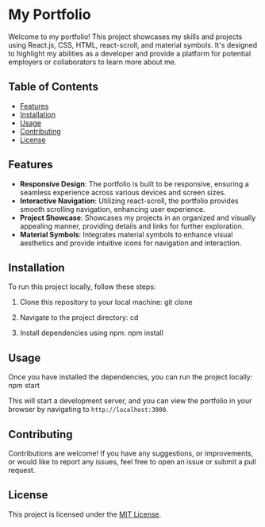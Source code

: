 # My Portfolio

Welcome to my portfolio! This project showcases my skills and projects using React.js, CSS, HTML, react-scroll, and material symbols. It's designed to highlight my abilities as a developer and provide a platform for potential employers or collaborators to learn more about me.

## Table of Contents

- [Features](#features)
- [Installation](#installation)
- [Usage](#usage)
- [Contributing](#contributing)
- [License](#license)

## Features

- **Responsive Design**: The portfolio is built to be responsive, ensuring a seamless experience across various devices and screen sizes.
- **Interactive Navigation**: Utilizing react-scroll, the portfolio provides smooth scrolling navigation, enhancing user experience.
- **Project Showcase**: Showcases my projects in an organized and visually appealing manner, providing details and links for further exploration.
- **Material Symbols**: Integrates material symbols to enhance visual aesthetics and provide intuitive icons for navigation and interaction.

## Installation

To run this project locally, follow these steps:

1. Clone this repository to your local machine:
git clone <repository-url>

2. Navigate to the project directory:
cd <project-directory>

3. Install dependencies using npm:
npm install

## Usage

Once you have installed the dependencies, you can run the project locally:
npm start

This will start a development server, and you can view the portfolio in your browser by navigating to `http://localhost:3000`.

## Contributing

Contributions are welcome! If you have any suggestions, or improvements, or would like to report any issues, feel free to open an issue or submit a pull request.

## License

This project is licensed under the [MIT License](LICENSE).
